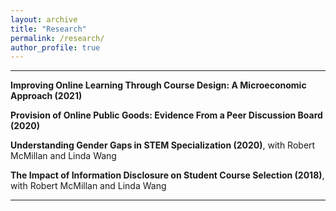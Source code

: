 ```yaml
---
layout: archive
title: "Research"
permalink: /research/
author_profile: true
---
```


 
---
**Improving Online Learning Through Course Design: A Microeconomic Approach (2021)**

**Provision of Online Public Goods: Evidence From a Peer Discussion Board (2020)**

**Understanding Gender Gaps in STEM Specialization (2020)**, with Robert McMillan and Linda Wang

**The Impact of Information Disclosure on Student Course Selection (2018)**, with Robert McMillan and Linda Wang

---




